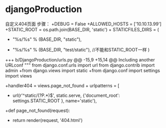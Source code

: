 # djangoProduction
自定义404页面
步骤：
+DEBUG = False
+ALLOWED_HOSTS = ['10.10.13.99']
+STATIC_ROOT = os.path.join(BASE_DIR, 'static')
+
 STATICFILES_DIRS = (
-    "%s/%s" % (BASE_DIR, "static"),
+    "%s/%s" % (BASE_DIR, "test/static"), //不能和STATIC_ROOT一样
 )
 
 
 
 +++ b/DjangoProduction/urls.py
@@ -15,9 +15,14 @@ Including another URLconf
 """
 from django.conf.urls import url
 from django.contrib import admin
+from django.views import static
+from django.conf import settings
 import views
 
+handler404 = views.page_not_found
+
 urlpatterns = [
+    url(r'^static/(?P<path>.*)$', static.serve, {'document_root': settings.STATIC_ROOT }, name='static'),



+def page_not_found(request):
+    return render(request, '404.html')


